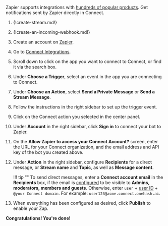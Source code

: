 Zapier supports integrations with
[hundreds of popular products](https://zapier.com/apps). Get notifications
sent by Zapier directly in Connect.

1. {!create-stream.md!}

1. {!create-an-incoming-webhook.md!}

1. Create an account on [Zapier](https://zapier.com).

1. Go to [Connect Integrations](https://zapier.com/apps/zulip/integrations).

1. Scroll down to click on the app you want to connect to Connect, or find it via
   the search box.

1. Under **Choose a Trigger**, select an event in the app you are connecting to Connect.

1. Under **Choose an Action**, select **Send a Private Message** or **Send a
   Stream Message**.

1. Follow the instructions in the right sidebar to set up the trigger event.

1. Click on the Connect action you selected in the center panel.

1. Under **Account** in the right sidebar, click **Sign in** to connect your bot
   to Zapier.

1. On the **Allow Zapier to access your Connect Account?** screen, enter the URL for
   your Connect organization, and the email address and API key of the bot you
   created above.

1. Under **Action** in the right sidebar, configure **Recipients** for a direct
   message, or **Stream name** and **Topic**, as well as **Message content**.

    !!! tip ""
        To send direct messages, enter a **Connect account email** in the
        **Recipients** box, if the email is [configured](/help/configure-email-visibility)
        to be visible to **Admins, moderators, members and guests**. Otherwise, enter
        `user` + [user ID](/help/view-someones-profile) + `@your Connect domain`. For
        example: `user123@acme.connect.onehash.ai`.

1. When everything has been configured as desired, click **Publish** to enable
   your Zap.


**Congratulations! You're done!**
